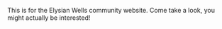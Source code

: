 This is for the Elysian Wells community website. Come take a look, you might actually be interested!
